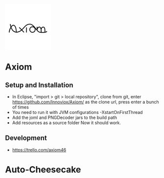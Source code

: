<a href="url"><img src="https://github.com/Innoviox/Axiom/blob/master/Logo.png" align="center" height="150" width="150" ></a>
# Axiom

## Setup and Installation
- In Eclipse, "import > git > local repository", clone from git, enter https://github.com/Innoviox/Axiom/ as the clone url, press enter a bunch of times
- You need to run it with JVM configurations -XstartOnFirstThread
- Add the joml and PNGDecoder jars to the build path
- Add resources as a source folder
Now it should work.

## Development
- https://trello.com/axiom46
# Auto-Cheesecake
